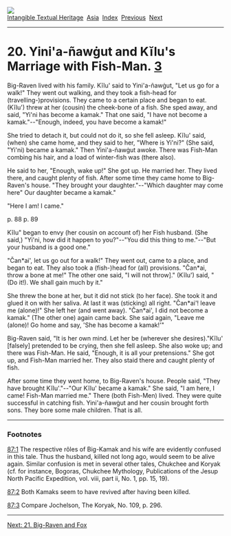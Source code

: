 [![](../../cdshop/ithlogo.png)](../../index)  
[Intangible Textual Heritage](../../index)  [Asia](../index) 
[Index](index)  [Previous](kort23)  [Next](kort25) 

------------------------------------------------------------------------

# 20. Yini'a-ñawġut and Kĭlu's Marriage with Fish-Man. <span id="fr_47"></span>[3](#fn_47)

Big-Raven lived with his family. Kĭlu' said to Yini'a-ñawġut, "Let us go
for a walk!" They went out walking, and they took a fish-head for
(travelling-)provisions. They came to a certain place and began to eat.
(Kĭlu') threw at her (cousin) the cheek-bone of a fish. She sped away,
and said, "Yi'ni has become a kamak." That one said, "I have not become
a kamak."--"Enough, indeed, you have become a kamak!"

She tried to detach it, but could not do it, so she fell asleep. Kĭlu'
said, (when) she came home, and they said to her, "Where is Yi'ni?" (She
said, "Yi'ni) became a kamak." Then Yini'a-ñawġut awoke. There was
Fish-Man combing his hair, and a load of winter-fish was (there also).

He said to her, "Enough, wake up!" She got up. He married her. They
lived there, and caught plenty of fish. After some time they came home
to Big-Raven's house. "They brought your daughter."--"Which daughter may
come here" Our daughter became a kamak."

"Here I am! I came."

<span id="page_88">p. 88</span> <span id="page_89">p. 89</span>

Kĭlu" began to envy (her cousin on account of) her Fish husband. (She
said,) "Yi'ni, how did it happen to you?"--"You did this thing to
me."--"But your husband is a good one."

"Čan\*ai', let us go out for a walk!" They went out, came to a place,
and began to eat. They also took a (fish-)head for (all) provisions.
"Čan\*ai, throw a bone at me!" The other one said, "I will not throw\]."
(Kĭlu') said, "(Do it!). We shall gain much by it."

She threw the bone at her, but it did not stick (to her face). She took
it and glued it on with her saliva. At last it was (sticking) all right.
"Čan\*ai'! leave me (alone)!" She left her (and went away). "Čan\*ai', I
did not become a kamak." (The other one) again came back. She said
again, "Leave me (alone)! Go home and say, 'She has become a kamak!'"

Big-Raven said, "It is her own mind. Let her be (wherever she
desires)."Kĭlu' \[falsely\] pretended to be crying, then she fell
asleep. She also woke up; and there was Fish-Man. He said, "Enough, it
is all your pretensions." She got up, and Fish-Man married her. They
also staid there and caught plenty of fish.

After some time they went home, to Big-Raven's house. People said, "They
have brought Kĭlu'."--"Our Kĭlu' became a kamak." She said, "I am here,
I came! Fish-Man married me." There (both Fish-Men) lived. They were
quite successful in catching fish. Yini'a-ñawġut and her cousin brought
forth sons. They bore some male children. That is all.

------------------------------------------------------------------------

### Footnotes

<span id="fn_45"></span>[87:1](kort23.htm#fr_45) The respective rôles of
Big-Kamak and his wife are evidently confused in this tale. Thus the
husband, killed not long ago, would seem to be alive again. Similar
confusion is met in several other tales, Chukchee and Koryak (cf. for
instance, Bogoras, Chukchee Mythology, Publications of the Jesup North
Pacific Expedition, vol. viii, part ii, No. 1, pp. 15, 19).

<span id="fn_46"></span>[87:2](kort23.htm#fr_46) Both Kamaks seem to
have revived after having been killed.

<span id="fn_47"></span>[87:3](kort24.htm#fr_47) Compare Jochelson, The
Koryak, No. 109, p. 296.

------------------------------------------------------------------------

[Next: 21. Big-Raven and Fox](kort25)

